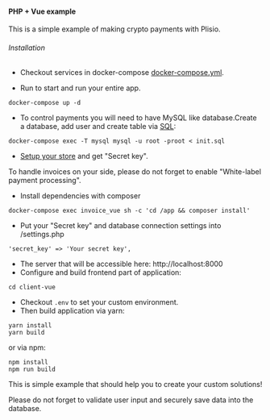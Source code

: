 #### PHP + Vue example

This is a simple example of making crypto payments with Plisio.


###### Installation

+ Checkout services in docker-compose [docker-compose.yml](https://github.com/Plisio/white-label-vue/blob/master/docker-compose.yml).

+ Run to start and run your entire app.
```
docker-compose up -d
```

+ To control payments you will need to have MySQL like database.Create a database, add user and create table via [SQL](https://github.com/Plisio/white-label-vue/blob/master/init.sql):
```
docker-compose exec -T mysql mysql -u root -proot < init.sql
```

+ [Setup your store](https://plisio.net/faq/how-to-connect-the-api) and get "Secret key". 

To handle invoices on your side, please do not forget to enable "White-label payment processing".

+ Install dependencies with composer
```
docker-compose exec invoice_vue sh -c 'cd /app && composer install'
```

+ Put your "Secret key" and database connection settings into /settings.php 
```
'secret_key' => 'Your secret key',
```

+ The server that will be accessible here: http://localhost:8000
+ Configure and build frontend part of application:
```
cd client-vue
```
* Checkout ```.env``` to set your custom environment.
* Then build application via yarn:
```
yarn install
yarn build
```
or via npm:
```
npm install
npm run build
```

This is simple example that should help you to create your custom solutions! 

Please do not forget to validate user input and securely save data into the database.
